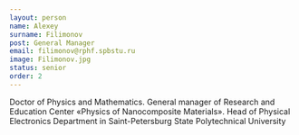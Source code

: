 ```yaml
---
layout: person
name: Alexey
surname: Filimonov
post: General Manager
email: filimonov@rphf.spbstu.ru
image: Filimonov.jpg
status: senior
order: 2
---
```

Doctor of Physics and Mathematics. General manager of Research and Education Center «Physics of Nanocomposite Materials». Head of Physical Electronics Department in Saint-Petersburg State Polytechnical University